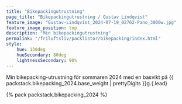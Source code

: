 ```yaml
---
title: "Bikepackingutrustning"
page_title: "Bikepackingutrustning / Gustav Lindqvist"
feature_image: "Gustav-Lindqvist_2024-07-19_02762-Pano_3000w.jpg"
feature_image_position: top
description: "Min bikepackingutrustning"
permalink: "/friluftsliv/packlistor/bikepacking/index.html"
style:
    hue: 130deg
    hueSecondary: 80deg
    lightnessSecondary: 90%
---
```


Min bikepacking-utrustning för sommaren 2024 med en basvikt på {{ packstack.bikepacking_2024.base_weight | prettyDigits }}g.{.lead}

{% pack packstack.bikepacking_2024 %}